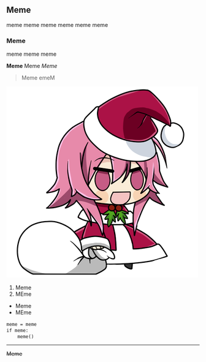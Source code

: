 
## Meme
meme meme meme meme meme meme

### Meme 
meme meme meme

**Meme**
Meme
*Meme*
>Meme
>emeM

![meme!](/media/chib.png "Meme")

1. Meme
2. MEme

- Meme
- MEme

```
meme = meme
if meme:
    meme()
```


---

~~Meme~~



